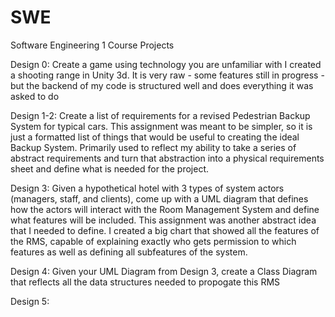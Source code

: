 # SWE
Software Engineering 1 Course Projects

Design 0: Create a game using technology you are unfamiliar with
I created a shooting range in Unity 3d. It is very raw - some features still in progress - 
but the backend of my code is structured well and does everything it was asked to do

Design 1-2: Create a list of requirements for a revised Pedestrian Backup System for typical cars.
This assignment was meant to be simpler, so it is just a formatted list of things that would be useful to creating the ideal Backup System.
Primarily used to reflect my ability to take a series of abstract requirements and turn that abstraction into a physical requirements sheet and define what is needed for the project.

Design 3: Given a hypothetical hotel with 3 types of system actors (managers, staff, and clients), come up with a UML diagram that defines how the actors will interact with the Room Management System and define what features will be included.
This assignment was another abstract idea that I needed to define. I created a big chart that showed all the features of the RMS, capable of explaining exactly who gets permission to which features as well as defining all subfeatures of the system.

Design 4: Given your UML Diagram from Design 3, create a Class Diagram that reflects all the data structures needed to propogate this RMS

Design 5:
